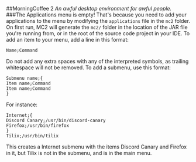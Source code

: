 ##MorningCoffee 2
*An awful desktop environment for awful people.*
###The Applications menu is empty!
That's because you need to add your applications to the menu by modifying the `applications` file in the `mc2` folder.
On first run, MC2 will generate the `mc2/` folder in the location of the JAR file you're running from, or in the root of the source code project in your IDE.
To add an item to your menu, add a line in this format:
```
Name;Command
```
Do not add any extra spaces with any of the interpreted symbols, as trailing whitespace will not be removed.
To add a submenu, use this format:
```
Submenu name;{
Item name;Command
Item name;Command
}
```
For instance:
```
Internet;{
Discord Canary;/usr/bin/discord-canary
Firefox;/usr/bin/firefox
}
Tilix;/usr/bin/tilix
```
This creates a Internet submenu with the items Discord Canary and Firefox in it, but Tilix is not in the submenu, and is in the main menu.